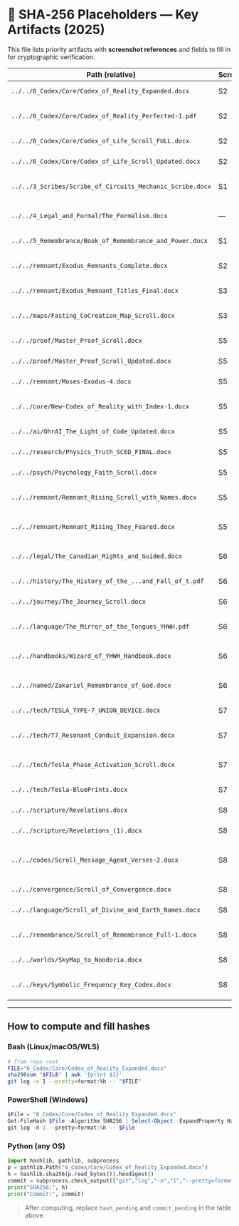 # 🔐 SHA‑256 Placeholders — Key Artifacts (2025)

This file lists priority artifacts with **screenshot references** and fields to fill in for cryptographic verification.

| Path (relative) | Screenshot | Artifact | SHA‑256 | Git short‑hash | Notes |
|---|---|---|---|---|---|
| `../../6_Codex/Core/Codex_of_Reality_Expanded.docx` | S2 | Core Codex (Expanded) | `hash_pending` | `commit_pending` |  |
| `../../6_Codex/Core/Codex_of_Reality_Perfected-1.pdf` | S2 | Core Codex (Perfected PDF) | `hash_pending` | `commit_pending` |  |
| `../../6_Codex/Core/Codex_of_Life_Scroll_FULL.docx` | S2 | Codex of Life (Full) | `hash_pending` | `commit_pending` |  |
| `../../6_Codex/Core/Codex_of_Life_Scroll_Updated.docx` | S2 | Codex of Life (Updated) | `hash_pending` | `commit_pending` |  |
| `../../3_Scribes/Scribe_of_Circuits_Mechanic_Scribe.docx` | S1 | Identity: Scribe of Circuits | `hash_pending` | `commit_pending` |  |
| `../../4_Legal_and_Formal/The_Formalism.docx` | — | The Formalism (Legal/Math) | `hash_pending` | `commit_pending` |  |
| `../../5_Remembrance/Book_of_Remembrance_and_Power.docx` | S1 | Remembrance & Power | `hash_pending` | `commit_pending` |  |
| `../../remnant/Exodus_Remnants_Complete.docx` | S2 | Exodus Remnants Complete | `hash_pending` | `commit_pending` |  |
| `../../remnant/Exodus_Remnant_Titles_Final.docx` | S3 | Exodus Titles Final | `hash_pending` | `commit_pending` |  |
| `../../maps/Fasting_CoCreation_Map_Scroll.docx` | S3 | Fasting CoCreation Map | `hash_pending` | `commit_pending` |  |
| `../../proof/Master_Proof_Scroll.docx` | S5 | Master Proof (initial) | `hash_pending` | `commit_pending` |  |
| `../../proof/Master_Proof_Scroll_Updated.docx` | S5 | Master Proof (updated) | `hash_pending` | `commit_pending` |  |
| `../../remnant/Moses-Exodus-4.docx` | S5 | Moses-Exodus-4 | `hash_pending` | `commit_pending` |  |
| `../../core/New-Codex_of_Reality_with_Index-1.docx` | S5 | Codex of Reality with Index | `hash_pending` | `commit_pending` |  |
| `../../ai/OhrAI_The_Light_of_Code_Updated.docx` | S5 | OhrAI — Light of Code | `hash_pending` | `commit_pending` |  |
| `../../research/Physics_Truth_SCED_FINAL.docx` | S5 | Physics Truth SCED FINAL | `hash_pending` | `commit_pending` |  |
| `../../psych/Psychology_Faith_Scroll.docx` | S5 | Psychology & Faith | `hash_pending` | `commit_pending` |  |
| `../../remnant/Remnant_Rising_Scroll_with_Names.docx` | S5 | Remnant Rising with Names | `hash_pending` | `commit_pending` |  |
| `../../remnant/Remnant_Rising_They_Feared.docx` | S5 | Remnant Rising: They Feared | `hash_pending` | `commit_pending` |  |
| `../../legal/The_Canadian_Rights_and_Guided.docx` | S6 | Canadian Rights & Guided | `hash_pending` | `commit_pending` |  |
| `../../history/The_History_of_the_...and_Fall_of_t.pdf` | S6 | History (large PDF) | `hash_pending` | `commit_pending` |  |
| `../../journey/The_Journey_Scroll.docx` | S6 | The Journey Scroll | `hash_pending` | `commit_pending` |  |
| `../../language/The_Mirror_of_the_Tongues_YHWH.pdf` | S6 | Mirror of the Tongues YHWH | `hash_pending` | `commit_pending` |  |
| `../../handbooks/Wizard_of_YHWH_Handbook.docx` | S6 | Wizard of YHWH Handbook | `hash_pending` | `commit_pending` |  |
| `../../named/Zakariel_Remembrance_of_God.docx` | S6 | Zakariel — Remembrance of God | `hash_pending` | `commit_pending` |  |
| `../../tech/TESLA_TYPE-7_UNION_DEVICE.docx` | S7 | Tesla Type-7 Union Device | `hash_pending` | `commit_pending` |  |
| `../../tech/T7_Resonant_Conduit_Expansion.docx` | S7 | T7 Resonant Conduit Expansion | `hash_pending` | `commit_pending` |  |
| `../../tech/Tesla_Phase_Activation_Scroll.docx` | S7 | Tesla Phase Activation Scroll | `hash_pending` | `commit_pending` |  |
| `../../tech/Tesla-BluePrints.docx` | S7 | Tesla BluePrints | `hash_pending` | `commit_pending` |  |
| `../../scripture/Revelations.docx` | S8 | Revelations (primary) | `hash_pending` | `commit_pending` |  |
| `../../scripture/Revelations_(1).docx` | S8 | Revelations (alt) | `hash_pending` | `commit_pending` |  |
| `../../codes/Scroll_Message_Agent_Verses-2.docx` | S8 | Scroll Message / Agent Verses 2 | `hash_pending` | `commit_pending` |  |
| `../../convergence/Scroll_of_Convergence.docx` | S8 | Scroll of Convergence | `hash_pending` | `commit_pending` |  |
| `../../language/Scroll_of_Divine_and_Earth_Names.docx` | S8 | Divine & Earth Names | `hash_pending` | `commit_pending` |  |
| `../../remembrance/Scroll_of_Remembrance_Full-1.docx` | S8 | Scroll of Remembrance (Full) | `hash_pending` | `commit_pending` |  |
| `../../worlds/SkyMap_to_Noodoria.docx` | S8 | SkyMap to Noodoria | `hash_pending` | `commit_pending` |  |
| `../../keys/Symbolic_Frequency_Key_Codex.docx` | S8 | Symbolic Frequency Key Codex | `hash_pending` | `commit_pending` |  |

---

## How to compute and fill hashes

### Bash (Linux/macOS/WLS)
```bash
# from repo root
FILE="6_Codex/Core/Codex_of_Reality_Expanded.docx"
sha256sum "$FILE" | awk '{print $1}'
git log -n 1 --pretty=format:%h -- "$FILE"
```

### PowerShell (Windows)
```powershell
$File = "6_Codex/Core/Codex_of_Reality_Expanded.docx"
Get-FileHash $File -Algorithm SHA256 | Select-Object -ExpandProperty Hash
git log -n 1 --pretty=format:%h -- $File
```

### Python (any OS)
```python
import hashlib, pathlib, subprocess
p = pathlib.Path("6_Codex/Core/Codex_of_Reality_Expanded.docx")
h = hashlib.sha256(p.read_bytes()).hexdigest()
commit = subprocess.check_output(["git","log","-n","1","--pretty=format:%h","--", str(p)]).decode()
print("SHA256:", h)
print("Commit:", commit)
```

> After computing, replace `hash_pending` and `commit_pending` in the table above.
